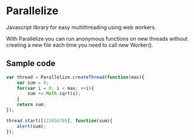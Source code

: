 Parallelize
===========

Javascript library for easy multithreading using web workers.

With Parallelize you can run anonymous functions on new threads without creating a new file each time you need to call new Worker().

Sample code
-----------
```javascript
var thread = Parallelize.createThread(function(max){
    var sum = 0;
    for(var i = 0; i < max; ++i){
        sum += Math.sqrt(i);
    }
    return sum;
});

thread.start([123456789], function(sum){
    alert(sum);
});
```